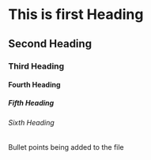 # This is first Heading
## Second Heading
### Third Heading
#### Fourth Heading
##### Fifth Heading
###### Sixth Heading

Bullet points being added to the file
